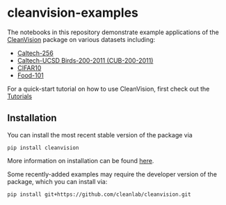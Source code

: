 # cleanvision-examples

The notebooks in this repository demonstrate example applications
of the [CleanVision](https://github.com/cleanlab/cleanvision/) package on various datasets including:

- [Caltech-256](caltech256.ipynb)
- [Caltech-UCSD Birds-200-2011 (CUB-200-2011)](cub200.ipynb)
- [CIFAR10](cifar10.ipynb)
- [Food-101](food101.ipynb)

For a quick-start tutorial on how to use CleanVision, first check out the [Tutorials](https://cleanvision.readthedocs.io/en/latest/tutorials/tutorial.html#)

## Installation

You can install the most recent stable version of the package via

```shell
pip install cleanvision
```

More information on installation can be found [here](https://cleanvision.readthedocs.io/en/latest/#installation).

Some recently-added examples may require the developer version of the package, which you can install via:

```shell
pip install git+https://github.com/cleanlab/cleanvision.git
```



